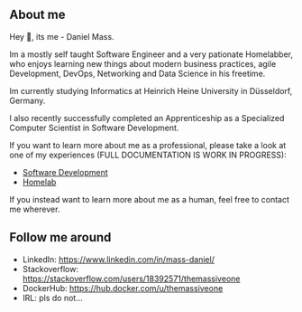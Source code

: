 ## About me

Hey 👋, its me - Daniel Mass.

Im a mostly self taught Software Engineer and a very pationate Homelabber, who enjoys learning new things about modern business practices, agile Development, DevOps, Networking and Data Science in his freetime.

Im currently studying Informatics at Heinrich Heine University in Düsseldorf, Germany.

I also recently successfully completed an Apprenticeship as a Specialized Computer Scientist in Software Development.

If you want to learn more about me as a professional, please take a look at one of my experiences (FULL DOCUMENTATION IS WORK IN PROGRESS):

- [Software Development](/experiences/softwareDevelopment.md)
- [Homelab](/experiences/homelab.md)

If you instead want to learn more about me as a human, feel free to contact me wherever.

## Follow me around

- LinkedIn: https://www.linkedin.com/in/mass-daniel/
- Stackoverflow: https://stackoverflow.com/users/18392571/themassiveone
- DockerHub: https://hub.docker.com/u/themassiveone
- IRL: pls do not...
